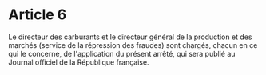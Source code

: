 # Article 6

Le directeur des carburants et le directeur général de la production et des marchés (service de la répression des fraudes) sont chargés, chacun en ce qui le concerne, de l'application du présent arrêté, qui sera publié au Journal officiel de la République française.
